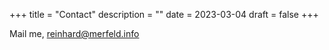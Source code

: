 +++
title = "Contact"
description = ""
date = 2023-03-04
draft = false
+++

Mail me, reinhard@merfeld.info
